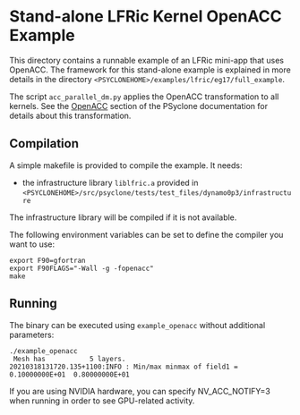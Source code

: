 # Stand-alone LFRic Kernel OpenACC Example

This directory contains a runnable example of an LFRic mini-app that
uses OpenACC. The framework for this stand-alone example is explained in
more details in the directory
``<PSYCLONEHOME>/examples/lfric/eg17/full_example``.

The script ``acc_parallel_dm.py`` applies the OpenACC transformation to all 
kernels. See the [OpenACC](https://psyclone.readthedocs.io/en/stable/transformations.html#openacc)
section of the PSyclone documentation for details about this transformation.

## Compilation

A simple makefile is provided to compile the example. It needs:
- the infrastructure library ``liblfric.a`` provided in
  ``<PSYCLONEHOME>/src/psyclone/tests/test_files/dynamo0p3/infrastructure``

The infrastructure library will be compiled if it is not available.

The following environment variables can be set to define the compiler
you want to use:
```shell
export F90=gfortran
export F90FLAGS="-Wall -g -fopenacc"
make
```

## Running

The binary can be executed using ``example_openacc`` without additional parameters:
```shell
./example_openacc
 Mesh has           5 layers.
20210318131720.135+1100:INFO : Min/max minmax of field1 =   0.10000000E+01  0.80000000E+01
```

If you are using NVIDIA hardware, you can specify NV_ACC_NOTIFY=3
when running in order to see GPU-related activity.
